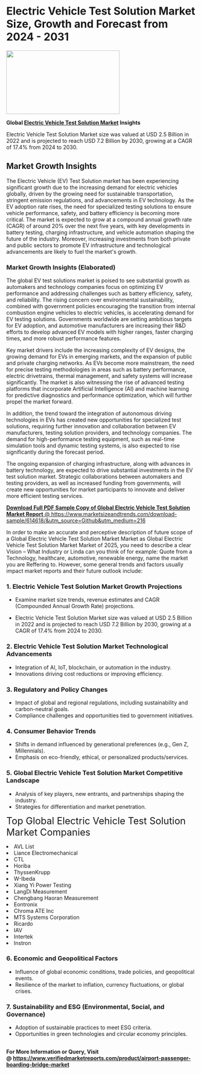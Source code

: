<H1>Electric Vehicle Test Solution Market Size, Growth and Forecast from 2024 - 2031</H1><img class="aligncenter size-medium wp-image-584254" src="https://thirdeyenews.in/wp-content/uploads/2024/09/Global-Market-Research-300x168.jpeg" alt="" width="300" height="168" /><p><strong>Global&nbsp;<a href="https://www.marketsizeandtrends.com/download-sample/614618/&amp;utm_source=Github&utm_medium=216">Electric Vehicle Test Solution Market</a> Insights</strong></p><p>Electric Vehicle Test Solution Market size was valued at USD 2.5 Billion in 2022 and is projected to reach USD 7.2 Billion by 2030, growing at a CAGR of 17.4% from 2024 to 2030.</p><p><h2>Market Growth Insights</h2> <p>The Electric Vehicle (EV) Test Solution market has been experiencing significant growth due to the increasing demand for electric vehicles globally, driven by the growing need for sustainable transportation, stringent emission regulations, and advancements in EV technology. As the EV adoption rate rises, the need for specialized testing solutions to ensure vehicle performance, safety, and battery efficiency is becoming more critical. The market is expected to grow at a compound annual growth rate (CAGR) of around 20% over the next five years, with key developments in battery testing, charging infrastructure, and vehicle automation shaping the future of the industry. Moreover, increasing investments from both private and public sectors to promote EV infrastructure and technological advancements are likely to fuel the market's growth.</p> <p><a href="https://www.example.com/sample-download"></a></p> <h3>Market Growth Insights (Elaborated)</h3> <p>The global EV test solutions market is poised to see substantial growth as automakers and technology companies focus on optimizing EV performance and addressing challenges such as battery efficiency, safety, and reliability. The rising concern over environmental sustainability, combined with government policies encouraging the transition from internal combustion engine vehicles to electric vehicles, is accelerating demand for EV testing solutions. Governments worldwide are setting ambitious targets for EV adoption, and automotive manufacturers are increasing their R&D efforts to develop advanced EV models with higher ranges, faster charging times, and more robust performance features.</p> <p>Key market drivers include the increasing complexity of EV designs, the growing demand for EVs in emerging markets, and the expansion of public and private charging networks. As EVs become more mainstream, the need for precise testing methodologies in areas such as battery performance, electric drivetrains, thermal management, and safety systems will increase significantly. The market is also witnessing the rise of advanced testing platforms that incorporate Artificial Intelligence (AI) and machine learning for predictive diagnostics and performance optimization, which will further propel the market forward.</p> <p>In addition, the trend toward the integration of autonomous driving technologies in EVs has created new opportunities for specialized test solutions, requiring further innovation and collaboration between EV manufacturers, testing solution providers, and technology companies. The demand for high-performance testing equipment, such as real-time simulation tools and dynamic testing systems, is also expected to rise significantly during the forecast period.</p> <p>The ongoing expansion of charging infrastructure, along with advances in battery technology, are expected to drive substantial investments in the EV test solution market. Strategic collaborations between automakers and testing providers, as well as increased funding from governments, will create new opportunities for market participants to innovate and deliver more efficient testing services.</p> <p><a href="https://www.example.com/get-more"></p><p><span class=""><strong>Download Full PDF Sample Copy of Global Electric Vehicle Test Solution Market Report</strong> @ <a href="https://www.marketsizeandtrends.com/download-sample/614618/&amp;utm_source=Github&utm_medium=216" target="_blank">https://www.marketsizeandtrends.com/download-sample/614618/&amp;utm_source=Github&utm_medium=216</a></span></p><p>In order to make an accurate and perceptive description of future scope of a Global&nbsp;Electric Vehicle Test Solution Market Market as Global&nbsp;Electric Vehicle Test Solution Market Market of 2025, you need to describe a clear Vision &ndash; What Industry or Linda can you think of for example: Quote from a Technology, healthcare, automotive, renewable energy, name the market you are Reffering to. However, some general trends and factors usually impact market reports and their future outlook include:</p><h3>1.&nbsp;<strong>Electric Vehicle Test Solution Market Growth Projections</strong></h3><ul><li>Examine market size trends, revenue estimates and CAGR (Compounded Annual Growth Rate) projections.</li><li><p>Electric Vehicle Test Solution Market size was valued at USD 2.5 Billion in 2022 and is projected to reach USD 7.2 Billion by 2030, growing at a CAGR of 17.4% from 2024 to 2030.</p></li></ul><h3>2.&nbsp;<strong>Electric Vehicle Test Solution Market Technological Advancements</strong></h3><ul><li>Integration of AI, IoT, blockchain, or automation in the industry.</li><li>Innovations driving cost reductions or improving efficiency.</li></ul><h3>3.&nbsp;<strong>Regulatory and Policy Changes</strong></h3><ul><li>Impact of global and regional regulations, including sustainability and carbon-neutral goals.</li><li>Compliance challenges and opportunities tied to government initiatives.</li></ul><h3>4.&nbsp;<strong>Consumer Behavior Trends</strong></h3><ul><li>Shifts in demand influenced by generational preferences (e.g., Gen Z, Millennials).</li><li>Emphasis on eco-friendly, ethical, or personalized products/services.</li></ul><h3>5.&nbsp;<strong>Global Electric Vehicle Test Solution Market Competitive Landscape</strong></h3><ul><li>Analysis of key players, new entrants, and partnerships shaping the industry.</li><li>Strategies for differentiation and market penetration.</li></ul><p data-pm-slice="1 1 []"><span style="color: inherit; font-family: inherit; font-size: 25px;">Top Global Electric Vehicle Test Solution Market Companies</span></p><div class="" data-test-id=""><p><li>AVL List</li><li> Liance Electromechanical</li><li> CTL</li><li> Horiba</li><li> ThyssenKrupp</li><li> W-Ibeda</li><li> Xiang Yi Power Testing</li><li> LangDi Measurement</li><li> Chengbang Haoran Measurement</li><li> Eontronix</li><li> Chroma ATE Inc</li><li> MTS Systems Corporation</li><li> Ricardo</li><li> IAV</li><li> Intertek</li><li> Instron</li></p></div><h3>6.&nbsp;<strong>Economic and Geopolitical Factors</strong></h3><ul><li>Influence of global economic conditions, trade policies, and geopolitical events.</li><li>Resilience of the market to inflation, currency fluctuations, or global crises.</li></ul><h3>7.&nbsp;<strong>Sustainability and ESG (Environmental, Social, and Governance)</strong></h3><ul><li>Adoption of sustainable practices to meet ESG criteria.</li><li>Opportunities in green technologies and circular economy principles.</li></ul><h2><strong style="font-size: 14px;">For More Information or Query, Visit @&nbsp;</strong><a style="background-color: #ffffff; font-size: 14px;" href="https://www.marketsizeandtrends.com/report/electric-vehicle-test-solution-market/" target="_blank">https://www.verifiedmarketreports.com/product/airport-passenger-boarding-bridge-market</a></h2>
